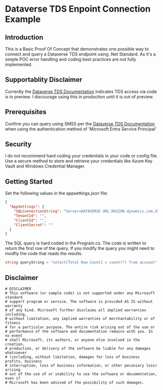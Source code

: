 ﻿# Dataverse TDS Enpoint Connection Example

## Introduction
This is a Basic Proof Of Concept that demonstrates one possible way to connect and query a Dataverse TDS endpoint using .Net Standard. As it's a simple POC error handling and coding best practices are not fully implemented.

## Supportablity Disclaimer 
Currently the [Dataverse TDS Documentation](https://learn.microsoft.com/en-us/power-apps/developer/data-platform/dataverse-sql-query) indicates TDS access via code is in preview. I discourage using this in production until it is out of preview.

## Prerequisites
Confirm you can query using SMSS per the [Dataverse TDS Documentation](https://learn.microsoft.com/en-us/power-apps/developer/data-platform/dataverse-sql-query) when using the authentication method of 'Microsoft Entra Service Principal' 

## Security
I do not recommend hard coding your credentials in your code or config file. Use a secure method to store and retrieve your credentials like Azure Key Vault and Windows Credential Manager.

## Getting Started
Set the following values in the appsettings.json file:
```json
﻿{
  "AppSettings": {
    "SQLConnectionString": "Server=DATAVERSE URL.REGION.dynamics.com,5558;Database=DB FROM SSMS;Encrypt=True",
    "TenantId": "",
    "ClientId": "",
    "ClientSecret": ""
  }
}
```

The SQL query is hard coded in the Program.cs. The code is written to return the first row of the query. If you  modify the query you might need to modfiy the code that reads the results. 
```csharp
string queryString = "select[Total Row Count] = count(*) from account";
```

## Disclaimer 
``` text
# DISCLAIMER
# This software (or sample code) is not supported under any Microsoft standard
# support program or service. The software is provided AS IS without warranty
# of any kind. Microsoft further disclaims all implied warranties including,
# without limitation, any implied warranties of merchantability or of fitness
# for a particular purpose. The entire risk arising out of the use or
# performance of the software and documentation remains with you. In no event
# shall Microsoft, its authors, or anyone else involved in the creation,
# production, or delivery of the software be liable for any damages whatsoever
# (including, without limitation, damages for loss of business profits, business
# interruption, loss of business information, or other pecuniary loss) arising
# out of the use of or inability to use the software or documentation, even if
# Microsoft has been advised of the possibility of such damages.